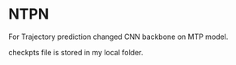 # NTPN
For Trajectory prediction changed CNN backbone on MTP model.

checkpts file is stored in my local folder.
